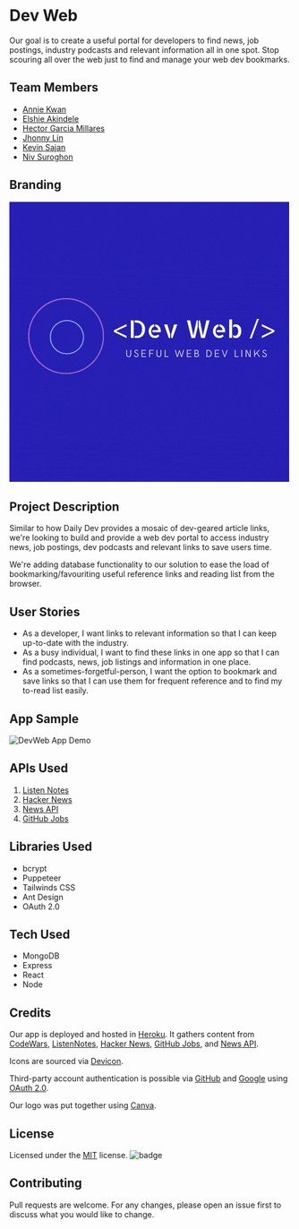 # Dev Web

Our goal is to create a useful portal for developers to find news, job postings, industry podcasts and relevant information all in one spot. Stop scouring all over the web just to find and manage your web dev bookmarks. 

## Team Members

* [Annie Kwan](https://github.com/akwanmtl)
* [Elshie Akindele](https://github.com/elshie21)
* [Hector Garcia Millares](https://github.com/hector-gm)
* [Jhonny Lin](https://github.com/Jlin72)
* [Kevin Sajan](https://github.com/kevsaj)
* [Niv Suroghon](https://github.com/nsuroghon)

## Branding
![Dev Web Logo](client/src/assets/images/Dev_Web.gif)

## Project Description

Similar to how Daily Dev provides a mosaic of dev-geared article links, we're looking to build and provide a web dev portal to access industry news, job postings, dev podcasts and relevant links to save users time.

We're adding database functionality to our solution to ease the load of bookmarking/favouriting useful reference links and reading list from the browser.

## User Stories
- As a developer, I want links to relevant information so that I can keep up-to-date with the industry.
- As a busy individual, I want to find these links in one app so that I can find podcasts, news, job listings and information in one place.
- As a sometimes-forgetful-person, I want the option to bookmark and save links so that I can use them for frequent reference and to find my to-read list easily.

## App Sample

![DevWeb App Demo](client/src/assets/images/DevWeb_demo.gif)

## APIs Used

1. [Listen Notes](https://www.listennotes.com/api/docs)
2. [Hacker News](https://github.com/HackerNews/API)
3. [News API](https://newsapi.org/docs)
4. [GitHub Jobs](https://jobs.github.com/api)

## Libraries Used

* bcrypt
* Puppeteer
* Tailwinds CSS
* Ant Design
* OAuth 2.0

## Tech Used

* MongoDB
* Express
* React
* Node

## Credits

Our app is deployed and hosted in [Heroku](https://www.heroku.com). 
It gathers content from [CodeWars](https://www.codewars.com/), [ListenNotes](https://www.listennotes.com/), [Hacker News](https://news.ycombinator.com/), [GitHub Jobs](https://jobs.github.com/), and [News API](https://newsapi.org/).

Icons are sourced via [Devicon](https://devicon.dev/).

Third-party account authentication is possible via [GitHub](https://github.com/) and [Google](https://www.google.com/account/about/) using [OAuth 2.0](https://oauth.net/2/). 

Our logo was put together using [Canva](https://www.canva.com/).

## License

Licensed under the [MIT](https://choosealicense.com/licenses/mit/) license.
![badge](https://img.shields.io/badge/license-mit-brightgreen)

## Contributing

Pull requests are welcome. For any changes, please open an issue first to discuss what you would like to change.



